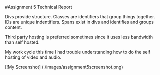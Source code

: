 #Assignment 5 Technical Report

Divs provide structure. Classes are identifiers that group things together. IDs are unique indentifiers. Spans exist in divs and identifies and groups content.

Third party hosting is preferred sometimes since it uses less bandwidth than self hosted.

My work cycle this time I had trouble understanding how to do the self hosting of video and audio.

[!My Screenshot] (./images/assignment5screenshot.png)
